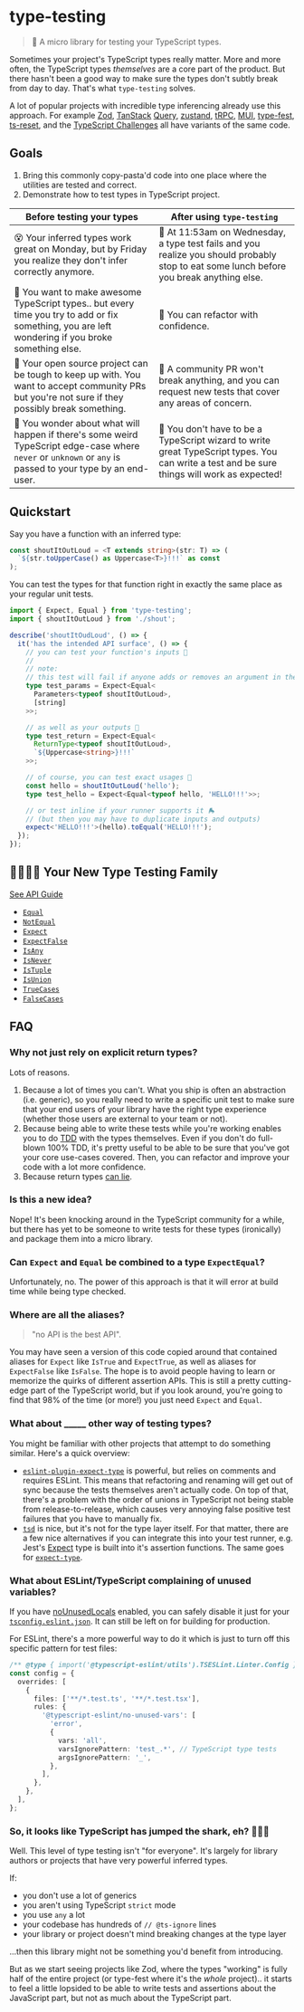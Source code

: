 # type-testing

> 🌱 A micro library for testing your TypeScript types.

Sometimes your project's TypeScript types really matter.  More and more often, the TypeScript types _themselves_ are a core part of the product.  But there hasn't been a good way to make sure the types don't subtly break from day to day.  That's what `type-testing` solves.

A lot of popular projects with incredible type inferencing already use this approach.  For example [Zod](https://github.com/colinhacks/zod/blob/master/src/helpers/util.ts#L2), [Tan](https://github.com/TanStack/query/blob/eeec5f77bc9a703ffb6a6d283dcedada34aa3c75/packages/react-query/src/__tests__/useQuery.types.test.tsx#L3-L11)[Stack](https://github.com/TanStack/query/blob/eeec5f77bc9a703ffb6a6d283dcedada34aa3c75/packages/solid-query/src/__tests__/createQuery.types.test.tsx#L3) [Query](https://github.com/TanStack/query/blob/eeec5f77bc9a703ffb6a6d283dcedada34aa3c75/packages/vue-query/src/__tests__/test-utils.ts#L54), [zustand](https://github.com/pmndrs/zustand/blob/fbfcdc54e679cf1cb6d887078b4b9b19319417e9/tests/types.test.tsx#L106), [tRPC](https://github.com/trpc/trpc/blob/main/packages/tests/server/inferenceUtils.ts#L116), [MUI](https://github.com/mui/material-ui/blob/master/packages/mui-styled-engine/src/index.d.ts#L65), [type-fest](https://github.com/sindresorhus/type-fest/blob/main/source/is-equal.d.ts#L26), [ts-reset](https://github.com/total-typescript/ts-reset/blob/main/src/tests/utils.ts#L7), and the [TypeScript Challenges](https://github.com/type-challenges/type-challenges/blob/main/utils/index.d.ts#L7) all have variants of the same code.

## Goals

1. Bring this commonly copy-pasta'd code into one place where the utilities are tested and correct.
2. Demonstrate how to test types in TypeScript project.

| Before testing your types                                                                                                                                             | After using `type-testing`                                                                                                                          |
|-----------------------------------------------------------------------------------------------------------------------------------------------------------------------|-----------------------------------------------------------------------------------------------------------------------------------------------------|
| :dizzy_face: Your inferred types work great on Monday, but by Friday you realize they don't infer correctly anymore.                                                  | :green_salad: At 11:53am on Wednesday, a type test fails and you realize you should probably stop to eat some lunch before you break anything else. |
| :see_no_evil: You want to make awesome TypeScript types.. but every time you try to add or fix something, you are left wondering if you broke something else.         | :mechanical_arm: You can refactor with confidence.                                                                                              |
| :crossed_fingers: Your open source project can be tough to keep up with.  You want to accept community PRs but you're not sure if they possibly break something.      | :partying_face: A community PR won't break anything, and you can request new tests that cover any areas of concern.                                 |
| :clown_face: You wonder about what will happen if there's some weird TypeScript edge-case where `never` or `unknown` or `any` is passed to your type by an end-user. | :mage: You don't have to be a TypeScript wizard to write great TypeScript types.  You can write a test and be sure things will work as expected!    |

## Quickstart

Say you have a function with an inferred type:

```ts
const shoutItOutLoud = <T extends string>(str: T) => (
  `${str.toUpperCase() as Uppercase<T>}!!!` as const
);
```

You can test the types for that function right in exactly the same place as your regular unit tests.

```ts
import { Expect, Equal } from 'type-testing';
import { shoutItOutLoud } from './shout';

describe('shoutItOudLoud', () => {
  it('has the intended API surface', () => {
    // you can test your function's inputs 🧪
    //
    // note:
    // this test will fail if anyone adds or removes an argument in the future 🔥
    type test_params = Expect<Equal<
      Parameters<typeof shoutItOutLoud>,
      [string]
    >>;

    // as well as your outputs 💩
    type test_return = Expect<Equal<
      ReturnType<typeof shoutItOutLoud>,
      `${Uppercase<string>}!!!`
    >>;

    // of course, you can test exact usages 🥷
    const hello = shoutItOutLoud('hello');
    type test_hello = Expect<Equal<typeof hello, 'HELLO!!!'>>;

    // or test inline if your runner supports it 🛼
    // (but then you may have to duplicate inputs and outputs)
    expect<'HELLO!!!'>(hello).toEqual('HELLO!!!');
  });
});
```

## :family_man_woman_girl_boy: Your New Type Testing Family

[See API Guide](./API.md)

- [`Equal`](./API.md#equal)
- [`NotEqual`](./API.md#notequal)
- [`Expect`](./API.md#expect)
- [`ExpectFalse`](./API.md#expectfalse)
- [`IsAny`](./API.md#isany)
- [`IsNever`](./API.md#isnever)
- [`IsTuple`](./API.md#istuple)
- [`IsUnion`](./API.md#isunion)
- [`TrueCases`](./API.md#truecases)
- [`FalseCases`](./API.md#falsecases)

## FAQ

### Why not just rely on explicit return types?

Lots of reasons.

1. Because a lot of times you can't.  What you ship is often an abstraction (i.e. generic), so you really need to write a specific unit test to make sure that your end users of your library have the right type experience (whether those users are external to your team or not).
1. Because being able to write these tests while you're working enables you to do [TDD](https://en.wikipedia.org/wiki/Test-driven_development) with the types themselves.  Even if you don't do full-blown 100% TDD, it's pretty useful to be able to be sure that you've got your core use-cases covered.  Then, you can refactor and improve your code with a lot more confidence.
1. Because return types [can lie](https://youtu.be/I6V2FkW1ozQ?t=439).

### Is this a new idea?

Nope!  It's been knocking around in the TypeScript community for a while, but there has yet to be someone to write tests for these types (ironically) and package them into a micro library.

### Can `Expect` and `Equal` be combined to a type `ExpectEqual`?

Unfortunately, no.  The power of this approach is that it will error at build time while being type checked.

### Where are all the aliases?

> "no API is the best API".

You may have seen a version of this code copied around that contained aliases for `Expect` like `IsTrue` and `ExpectTrue`, as well as aliases for `ExpectFalse` like `IsFalse`.  The hope is to avoid people having to learn or memorize the quirks of different assertion APIs.  This is still a pretty cutting-edge part of the TypeScript world, but if you look around, you're going to find that 98% of the time (or more!) you just need `Expect` and `Equal`.

### What about \_\_\_\_\_ other way of testing types?

You might be familiar with other projects that attempt to do something similar.  Here's a quick overview:

- [`eslint-plugin-expect-type`](https://www.npmjs.com/package/eslint-plugin-expect-type) is powerful, but relies on comments and requires ESLint.  This means that refactoring and renaming will get out of sync because the tests themselves aren't actually code.  On top of that, there's a problem with the order of unions in TypeScript not being stable from release-to-release, which causes very annoying false positive test failures that you have to manually fix.
- [`tsd`](https://github.com/SamVerschueren/tsd) is nice, but it's not for the type layer itself.  For that matter, there are a few nice alternatives if you can integrate this into your test runner, e.g. Jest's [Expect](https://github.com/facebook/jest/blob/main/packages/expect/src/types.ts#L99) type is built into it's assertion functions.  The same goes for [`expect-type`](https://github.com/mmkal/expect-type).

### What about ESLint/TypeScript complaining of unused variables?

If you have [noUnusedLocals](https://www.typescriptlang.org/tsconfig#noUnusedLocals) enabled, you can safely disable it just for your [`tsconfig.eslint.json`](https://typescript-eslint.io/linting/typed-linting/monorepos#one-root-tsconfigjson).  It can still be left on for building for production.

For ESLint, there's a more powerful way to do it which is just to turn off this specific pattern for test files:

```ts
/** @type { import('@typescript-eslint/utils').TSESLint.Linter.Config } */
const config = {
  overrides: [
    {
      files: ['**/*.test.ts', '**/*.test.tsx'],
      rules: {
        '@typescript-eslint/no-unused-vars': [
          'error',
          {
            vars: 'all',
            varsIgnorePattern: 'test_.*', // TypeScript type tests
            argsIgnorePattern: '_',
          },
        ],
      },
    },
  ],
};
```

### So, it looks like TypeScript has jumped the shark, eh? 🦈🌊🦈

Well.  This level of type testing isn't "for everyone".  It's largely for library authors or projects that have very powerful inferred types.

If:

- you don't use a lot of generics
- you aren't using TypeScript `strict` mode
- you use `any` a lot
- your codebase has hundreds of `// @ts-ignore` lines
- your library or project doesn't mind breaking changes at the type layer

...then this library might not be something you'd benefit from introducing.

But as we start seeing projects like Zod, where the types "working" is fully half of the entire project (or type-fest where it's the _whole_ project).. it starts to feel a little lopsided to be able to write tests and assertions about the JavaScript part, but not as much about the TypeScript part.
